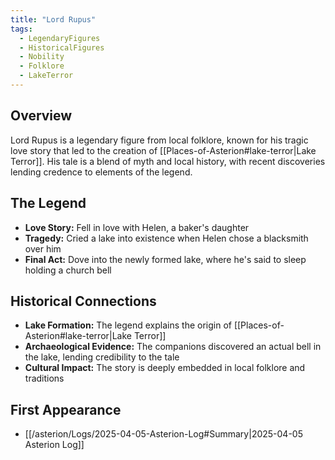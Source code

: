 ```yaml
---
title: "Lord Rupus"
tags:
  - LegendaryFigures
  - HistoricalFigures
  - Nobility
  - Folklore
  - LakeTerror
---
```


## Overview
Lord Rupus is a legendary figure from local folklore, known for his tragic love story that led to the creation of [[Places-of-Asterion#lake-terror|Lake Terror]]. His tale is a blend of myth and local history, with recent discoveries lending credence to elements of the legend.

## The Legend
- **Love Story:** Fell in love with Helen, a baker's daughter
- **Tragedy:** Cried a lake into existence when Helen chose a blacksmith over him
- **Final Act:** Dove into the newly formed lake, where he's said to sleep holding a church bell

## Historical Connections
- **Lake Formation:** The legend explains the origin of [[Places-of-Asterion#lake-terror|Lake Terror]]
- **Archaeological Evidence:** The companions discovered an actual bell in the lake, lending credibility to the tale
- **Cultural Impact:** The story is deeply embedded in local folklore and traditions

## First Appearance
- [[/asterion/Logs/2025-04-05-Asterion-Log#Summary|2025-04-05 Asterion Log]]
